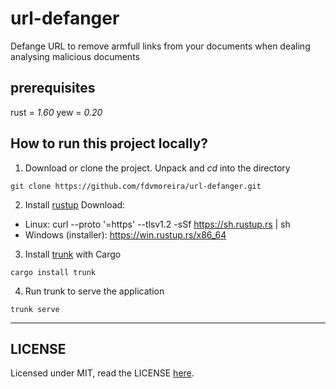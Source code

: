 # url-defanger
Defange URL to remove armfull links from your documents when dealing analysing malicious documents

## prerequisites
rust = *1.60*
yew = *0.20*

## How to run this project locally?

1. Download or clone the project. Unpack and *cd* into the directory
```
git clone https://github.com/fdvmoreira/url-defanger.git
```

2. Install [rustup](https://rustup.rs)
Download:
- Linux: curl --proto '=https' --tlsv1.2 -sSf https://sh.rustup.rs | sh
- Windows (installer): https://win.rustup.rs/x86_64

3. Install [trunk](https://trunkrs.dev) with Cargo
```
cargo install trunk
```

4. Run trunk to serve the application
```
trunk serve
```

---

## LICENSE
Licensed under MIT, read the LICENSE [here](./LICENSE.md).
